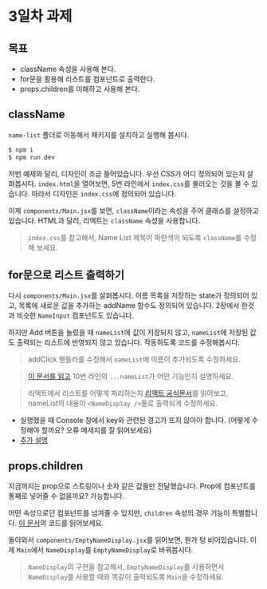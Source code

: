 # 3일차 과제
## 목표
- className 속성을 사용해 본다.
- for문을 활용해 리스트를 컴포넌트로 출력한다.
- props.children를 이해하고 사용해 본다.

## className

`name-list` 폴더로 이동해서 패키지를 설치하고 실행해 봅시다.
```bash
$ npm i
$ npm run dev
```
저번 예제와 달리, 디자인이 조금 들어있습니다. 우선 CSS가 어디 정의되어 있는지 살펴봅시다.
`index.html`을 열어보면, 5번 라인에서 `index.css`를 불러오는 것을 볼 수 있습니다.
따라서 디자인은 `index.css`에 정의되어 있습니다.

이제 `components/Main.jsx`를 보면, `className`이라는 속성을 주어 클래스를 설정하고 있습니다.
HTML과 달리, 리액트는 `className` 속성을 사용합니다.

> `index.css`를 참고해서, Name List 제목이 파란색이 되도록 `className`를 수정해 보세요.

## for문으로 리스트 출력하기

다시 `components/Main.jsx`를 살펴봅시다.
이름 목록을 저장하는 state가 정의되어 있고, 목록에 새로운 값을 추가하는 addName 함수도 정의되어 있습니다.
2장에서 한것과 비슷한 `NameInput` 컴포넌트도 있습니다.

하지만 Add 버튼을 눌렀을 때 `nameList`에 값이 저장되지 않고, `nameList`에 저장된 값도 출력되는 리스트에 반영되지 않고 있습니다.
작동하도록 코드를 수정해봅시다.

> addClick 핸들러를 수정해서 `nameList`에 이름이 추가되도록 수정하세요.

> [이 문서를 읽고](https://developer.mozilla.org/ko/docs/Web/JavaScript/Reference/Operators/Spread_syntax)
> 10번 라인의 `...nameList`가 어떤 기능인지 설명하세요.

> 리액트에서 리스트를 어떻게 처리하는지 [리액트 공식문서](https://ko.reactjs.org/docs/lists-and-keys.html)를 읽어보고,
> nameList의 내용이 `<NameDisplay />`들로 출력되게 수정하세요.

- 실행했을 때 Console 창에서 key와 관련된 경고가 뜨지 않아야 합니다. (어떻게 수정해야 할까요? 오류 메세지를 잘 읽어보세요)
- [추가 설명](https://m.blog.naver.com/gi_balja/221245300411)

## props.children

지금까지는 prop으로 스트링이나 숫자 같은 값들만 전달했습니다.
Prop에 컴포넌트를 통째로 넣어줄 수 없을까요? 가능합니다.

어떤 속성으로던 컴포넌트를 넘겨줄 수 있지만, `children` 속성의 경우 기능이 특별합니다.
[이 문서](https://blog.coderifleman.com/2015/06/24/learning-react-2/#Props-children)의 코드를 읽어보세요.

돌아와서 `components/EmptyNameDisplay.jsx`를 읽어보면, 뭔가 텅 비어있습니다.
이제 `Main`에서 `NameDisplay`를 `EmptyNameDisplay`로 바꿔봅시다.

> `NameDisplay`의 구현을 참고해서, `EmptyNameDisplay`를 사용하면서
> `NameDisplay`를 사용할 때와 똑같이 출력되도록 `Main`을 수정하세요.
